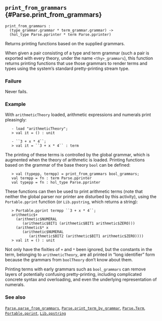 ## `print_from_grammars` {#Parse.print_from_grammars}


```
print_from_grammars :
  (type_grammar.grammar * term_grammar.grammar) ->
  (hol_type Parse.pprinter * term Parse.pprinter)
```



Returns printing functions based on the supplied grammars.


When given a pair consisting of a type and term grammar (such a pair
is exported with every theory, under the name `<thy>_grammars`), this
function returns printing functions that use those grammars to render
terms and types using the system’s standard pretty-printing stream
type.

### Failure

Never fails.

### Example

With `arithmeticTheory` loaded, arithmetic expressions and numerals
print pleasingly:
    
       - load "arithmeticTheory";
       > val it = () : unit
    
       - ``3 + x * 4``;
       > val it = ``3 + x * 4`` : term
    
The printing of these terms is controlled by the global grammar, which
is augmented when the theory of arithmetic is loaded.  Printing
functions based on the grammar of the base theory `bool` can be
defined:
    
       > val (typepp, termpp) = print_from_grammars bool_grammars;
       val termpp = fn : term Parse.pprinter
       val typepp = fn : hol_type Parse.pprinter
    
These functions can then be used to print arithmetic terms (note that
neither the global parser nor printer are disturbed by this activity),
using the `Portable.pprint` function
(or `Lib.ppstring`, which returns a string):
    
       > Portable.pprint termpp ``3 + x * 4``;
       arithmetic$+
         (arithmetic$NUMERAL
            (arithmetic$BIT1 (arithmetic$BIT1 arithmetic$ZERO)))
         (arithmetic$* x
            (arithmetic$NUMERAL
               (arithmetic$BIT2 (arithmetic$BIT1 arithmetic$ZERO))))
       > val it = () : unit
    
Not only have the fixities of `+` and `*` been ignored, but the
constants in the term, belonging to `arithmeticTheory`, are all
printed in “long identifier” form because the grammars from
`boolTheory` don’t know about them.


Printing terms with early grammars such as `bool_grammars` can remove
layers of potentially confusing pretty-printing, including complicated
concrete syntax and overloading, and even the underlying
representation of numerals.

### See also

[`Parse.parse_from_grammars`](#Parse.parse_from_grammars), [`Parse.print_term_by_grammar`](#Parse.print_term_by_grammar), [`Parse.Term`](#Parse.Term), [`Portable.pprint`](#Portable.pprint), [`Lib.ppstring`](#Lib.ppstring)

